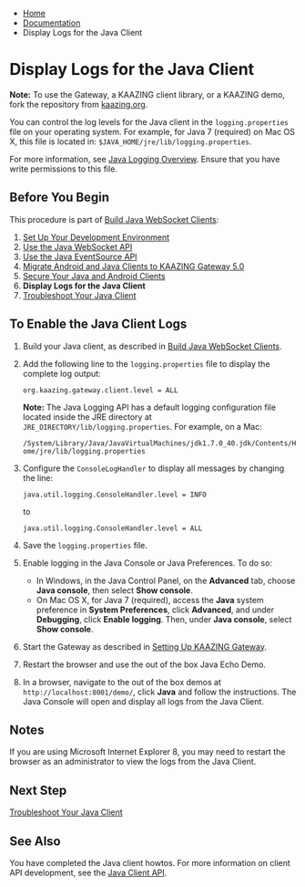 -   [Home](../../index.md)
-   [Documentation](../index.md)
-   Display Logs for the Java Client

Display Logs for the Java Client
=============================================================

**Note:** To use the Gateway, a KAAZING client library, or a KAAZING demo, fork the repository from [kaazing.org](http://kaazing.org).

You can control the log levels for the Java client in the `logging.properties` file on your operating system. For example, for Java 7 (required) on Mac OS X, this file is located in: `$JAVA_HOME/jre/lib/logging.properties`.

For more information, see [Java Logging Overview](http://docs.oracle.com/javase/7/docs/technotes/guides/logging/overview.html). Ensure that you have write permissions to this file.

Before You Begin
----------------

This procedure is part of [Build Java WebSocket Clients](o_dev_java.md):

1.  [Set Up Your Development Environment](p_dev_java_setup.md)
2.  [Use the Java WebSocket API](p_dev_java_websocket.md)
3.  [Use the Java EventSource API](p_dev_java_eventsource.md)
4.  [Migrate Android and Java Clients to KAAZING Gateway 5.0](p_dev_android_migrate.md)
5.  [Secure Your Java and Android Clients](p_dev_java_secure.md)
6.  **Display Logs for the Java Client**
7.  [Troubleshoot Your Java Client](p_dev_java_tshoot.md)

To Enable the Java Client Logs
------------------------------

1.  Build your Java client, as described in [Build Java WebSocket Clients](../dev-java/o_dev_java.md).
2.  Add the following line to the `logging.properties` file to display the complete log output:

    `org.kaazing.gateway.client.level = ALL`

    **Note:** The Java Logging API has a default logging configuration file located inside the JRE directory at `JRE_DIRECTORY/lib/logging.properties`. For example, on a Mac:
    
    `/System/Library/Java/JavaVirtualMachines/jdk1.7.0_40.jdk/Contents/Home/jre/lib/logging.properties`

3.  Configure the `ConsoleLogHandler` to display all messages by changing the line:

    `java.util.logging.ConsoleHandler.level = INFO`

    to

    `java.util.logging.ConsoleHandler.level = ALL`

4.  Save the `logging.properties` file.
5.  Enable logging in the Java Console or Java Preferences. To do so:
    -   In Windows, in the Java Control Panel, on the **Advanced** tab, choose **Java console**, then select **Show console**.
    -   On Mac OS X, for Java 7 (required), access the **Java** system preference in **System Preferences**, click **Advanced**, and under **Debugging**, click **Enable logging**. Then, under **Java console**, select **Show console**.

6.  Start the Gateway as described in [Setting Up KAAZING Gateway](https://github.com/kaazing/gateway/blob/develop/doc/about/setup-guide.md).
7.  Restart the browser and use the out of the box Java Echo Demo.
8.  In a browser, navigate to the out of the box demos at `http://localhost:8001/demo/`, click **Java** and follow the instructions. The Java Console will open and display all logs from the Java Client.

Notes
-----

If you are using Microsoft Internet Explorer 8, you may need to restart the browser as an administrator to view the logs from the Java Client.

Next Step
---------

[Troubleshoot Your Java Client](p_dev_java_tshoot.md)

See Also
--------

You have completed the Java client howtos. For more information on client API development, see the [Java Client API](../apidoc/client/java/gateway/index.md).

